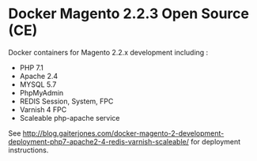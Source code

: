 # Docker Magento 2.2.3 Open Source (CE)

Docker containers for Magento 2.2.x development including :

  - PHP 7.1
  - Apache 2.4
  - MYSQL 5.7
  - PhpMyAdmin
  - REDIS Session, System, FPC
  - Varnish 4 FPC
  - Scaleable php-apache service

See http://blog.gaiterjones.com/docker-magento-2-development-deployment-php7-apache2-4-redis-varnish-scaleable/ for deployment instructions.
